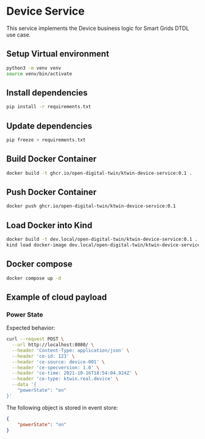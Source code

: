# Device Service

This service implements the Device business logic for Smart Grids DTDL use case.

## Setup Virtual environment

```bash
python3 -m venv venv
source venv/bin/activate
```

## Install dependencies

```bash
pip install -r requirements.txt
```

## Update dependencies

```bash
pip freeze > requirements.txt
```

## Build Docker Container

```bash
docker build -t ghcr.io/open-digital-twin/ktwin-device-service:0.1 .
```

## Push Docker Container

```bash
docker push ghcr.io/open-digital-twin/ktwin-device-service:0.1
```

## Load Docker into Kind

```bash
docker build -t dev.local/open-digital-twin/ktwin-device-service:0.1 .
kind load docker-image dev.local/open-digital-twin/ktwin-device-service:0.1
```

## Docker compose

```bash
docker compose up -d
```

## Example of cloud payload

### Power State

Expected behavior:

```sh
curl --request POST \
  --url http://localhost:8080/ \
  --header 'Content-Type: application/json' \
  --header 'ce-id: 123' \
  --header 'ce-source: device-001' \
  --header 'ce-specversion: 1.0' \
  --header 'ce-time: 2021-10-16T18:54:04.924Z' \
  --header 'ce-type: ktwin.real.device' \
  --data '{
    "powerState": "on"
}'
```

The following object is stored in event store:

```json
{
    "powerState": "on"
}
```
